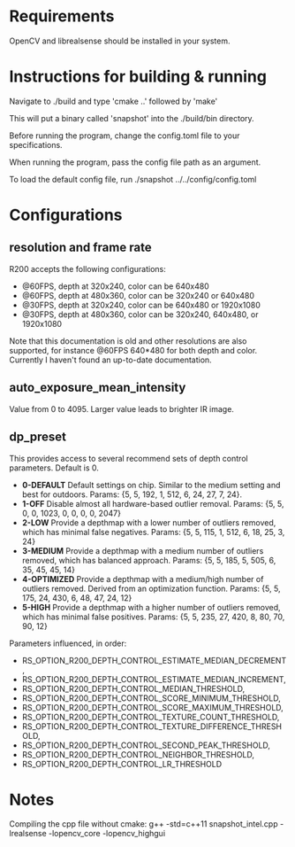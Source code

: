 # Requirements

OpenCV and librealsense should be installed in your system.

# Instructions for building & running

Navigate to ./build and type 'cmake ..' followed by 'make'

This will put a binary called 'snapshot' into the ./build/bin directory.

Before running the program, change the config.toml file to your specifications.

When running the program, pass the config file path as an argument.

To load the default config file, run ./snapshot ../../config/config.toml

# Configurations

## resolution and frame rate

R200 accepts the following configurations:

* @60FPS, depth at 320x240, color can be 640x480
* @60FPS, depth at 480x360,  color can be 320x240 or 640x480
* @30FPS, depth at 320x240, color can be 640x480 or 1920x1080
* @30FPS, depth at 480x360, color can be 320x240, 640x480, or 1920x1080

Note that this documentation is old and other resolutions are also supported, for instance @60FPS 640*480 for both depth and color. Currently I haven't found an up-to-date documentation. 

## auto_exposure_mean_intensity

Value from 0 to 4095. Larger value leads to brighter IR image.

## dp_preset

This provides access to several recommend sets of depth control parameters. Default is 0.

* __0-DEFAULT__   Default settings on chip. Similar to the medium setting and best for outdoors. Params: {5, 5, 192,  1,  512, 6, 24, 27,  7,   24}.
* __1-OFF__       Disable almost all hardware-based outlier removal. Params: {5, 5,   0,  0, 1023, 0,  0,  0,  0, 2047}
* __2-LOW__       Provide a depthmap with a lower number of outliers removed, which has minimal false negatives. Params: {5, 5, 115,  1,  512, 6, 18, 25,  3,   24}
* __3-MEDIUM__    Provide a depthmap with a medium number of outliers removed, which has balanced approach. Params: {5, 5, 185,  5,  505, 6, 35, 45, 45,   14}
* __4-OPTIMIZED__ Provide a depthmap with a medium/high number of outliers removed. Derived from an optimization function. Params: {5, 5, 175, 24,  430, 6, 48, 47, 24,   12}
* __5-HIGH__      Provide a depthmap with a higher number of outliers removed, which has minimal false positives. Params: {5, 5, 235, 27,  420, 8, 80, 70, 90,   12}

Parameters influenced, in order:

* RS_OPTION_R200_DEPTH_CONTROL_ESTIMATE_MEDIAN_DECREMENT,
* RS_OPTION_R200_DEPTH_CONTROL_ESTIMATE_MEDIAN_INCREMENT,
* RS_OPTION_R200_DEPTH_CONTROL_MEDIAN_THRESHOLD,
* RS_OPTION_R200_DEPTH_CONTROL_SCORE_MINIMUM_THRESHOLD,
* RS_OPTION_R200_DEPTH_CONTROL_SCORE_MAXIMUM_THRESHOLD,
* RS_OPTION_R200_DEPTH_CONTROL_TEXTURE_COUNT_THRESHOLD, 
* RS_OPTION_R200_DEPTH_CONTROL_TEXTURE_DIFFERENCE_THRESHOLD,
* RS_OPTION_R200_DEPTH_CONTROL_SECOND_PEAK_THRESHOLD,
* RS_OPTION_R200_DEPTH_CONTROL_NEIGHBOR_THRESHOLD,
* RS_OPTION_R200_DEPTH_CONTROL_LR_THRESHOLD

# Notes

Compiling the cpp file without cmake: g++ -std=c++11 snapshot_intel.cpp -lrealsense -lopencv_core -lopencv_highgui


